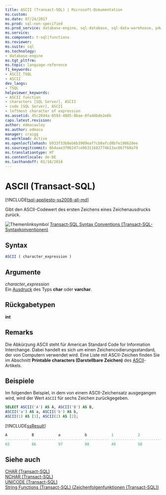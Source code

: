 ```yaml
---
title: ASCII (Transact-SQL) | Microsoft-Dokumentation
ms.custom: 
ms.date: 07/24/2017
ms.prod: sql-non-specified
ms.prod_service: database-engine, sql-database, sql-data-warehouse, pdw
ms.service: 
ms.component: t-sql|functions
ms.reviewer: 
ms.suite: sql
ms.technology:
- database-engine
ms.tgt_pltfrm: 
ms.topic: language-reference
f1_keywords:
- ASCII_TSQL
- ASCII
dev_langs:
- TSQL
helpviewer_keywords:
- ASCII function
- characters [SQL Server], ASCII
- code [SQL Server], ASCII
- leftmost character of expression
ms.assetid: 45c2044a-0593-4805-8bae-0fad4bde2e6b
caps.latest.revision: 
author: edmacauley
ms.author: edmaca
manager: craigg
ms.workload: Active
ms.openlocfilehash: b933f33b8eb6b3909eaf7cb0afcd8bfe19862dee
ms.sourcegitcommit: 6b4aae3706247ce9b311682774b13ac067f60a79
ms.translationtype: HT
ms.contentlocale: de-DE
ms.lasthandoff: 01/18/2018
---
```

# <a name="ascii-transact-sql"></a>ASCII (Transact-SQL)
[!INCLUDE[tsql-appliesto-ss2008-all-md](../../includes/tsql-appliesto-ss2008-all-md.md)]

Gibt den ASCII-Codewert des ersten Zeichens eines Zeichenausdrucks zurück.
  
![Themenlinksymbol](../../database-engine/configure-windows/media/topic-link.gif "Topic link icon") [Transact-SQL Syntax Conventions (Transact-SQL-Syntaxkonventionen)](../../t-sql/language-elements/transact-sql-syntax-conventions-transact-sql.md)
  
## <a name="syntax"></a>Syntax  
  
```sql
ASCII ( character_expression )  
```  
  
## <a name="arguments"></a>Argumente  
*character_expression*  
Ein [Ausdruck](../../t-sql/language-elements/expressions-transact-sql.md) des Typs **char** oder **varchar**.
  
## <a name="return-types"></a>Rückgabetypen
 **int**  
  
## <a name="remarks"></a>Remarks
Die Abkürzung ASCII steht für American Standard Code for Information Interchange. Dabei handelt es sich um einen Zeichencodierungsstandard, der von Computern verwendet wird. Eine Liste mit ASCII-Zeichen finden Sie im Abschnitt **Printable characters (Darstellbare Zeichen)** des [ASCII](https://www.wikipedia.org/wiki/ASCII)-Artikels.

## <a name="examples"></a>Beispiele  
Im folgenden Beispiel, in dem von einem ASCII-Zeichensatz ausgegangen wird, wird der Wert `ASCII` für sechs Zeichen zurückgegeben.
  
```sql
SELECT ASCII('A') AS A, ASCII('B') AS B,   
ASCII('a') AS a, ASCII('b') AS b,  
ASCII(1) AS [1], ASCII(2) AS [2];  
```  
  
[!INCLUDE[ssResult](../../includes/ssresult-md.md)]
  
```sql
A           B           a           b           1           2  
----------- ----------- ----------- ----------- ----------- -----------  
65          66          97          98          49          50  
```  
  
## <a name="see-also"></a>Siehe auch
 [CHAR &#40;Transact-SQL&#41;](../../t-sql/functions/char-transact-sql.md)  
 [NCHAR &#40;Transact-SQL&#41;](../../t-sql/functions/nchar-transact-sql.md)  
 [UNICODE &#40;Transact-SQL&#41;](../../t-sql/functions/unicode-transact-sql.md)  
 [String Functions &#40;Transact-SQL&#41; (Zeichenfolgenfunktionen (Transact-SQL))](../../t-sql/functions/string-functions-transact-sql.md)
  
  


